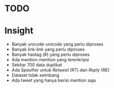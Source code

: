 # TODO

# Insight
- Banyak unicode-unicode yang perlu diproses
- Banyak link-link yang perlu diproses
- Banyak hastag (#) yang perlu diproses
- Ada mention-mention yang terenkripsi
- Sekitar 700 data duplikat
- Ada Spesifier untuk _Retweet_ (RT) dan _Reply_ (RE)
- Dataset tidak seimbang
- Ada tweet yang hanya berisi mention saja
